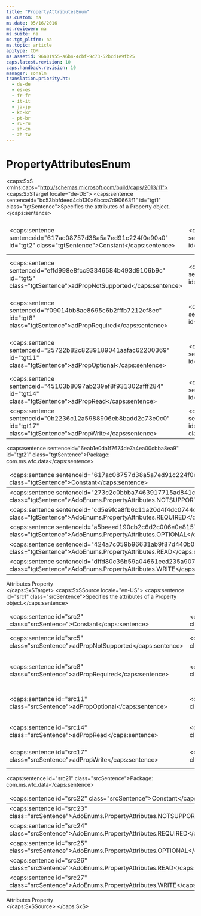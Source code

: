 ```yaml
---
title: "PropertyAttributesEnum"
ms.custom: na
ms.date: 05/16/2016
ms.reviewer: na
ms.suite: na
ms.tgt_pltfrm: na
ms.topic: article
apitype: COM
ms.assetid: 96a01955-a6b4-4cbf-9c73-52bcd1e9fb25
caps.latest.revision: 10
caps.handback.revision: 10
manager: sonalm
translation.priority.ht: 
  - de-de
  - es-es
  - fr-fr
  - it-it
  - ja-jp
  - ko-kr
  - pt-br
  - ru-ru
  - zh-cn
  - zh-tw
---
```

# PropertyAttributesEnum
<?xml version="1.0" encoding="utf-8"?>
<caps:SxS xmlns:caps="http://schemas.microsoft.com/build/caps/2013/11">
  <caps:SxSTarget locale="de-DE">
    <developerReferenceWithoutSyntaxDocument xsi:schemaLocation="http://ddue.schemas.microsoft.com/authoring/2003/5 http://dduestorage.blob.core.windows.net/ddueschema/developer.xsd" xmlns="http://ddue.schemas.microsoft.com/authoring/2003/5" xmlns:xlink="http://www.w3.org/1999/xlink" xmlns:xsi="http://www.w3.org/2001/XMLSchema-instance">
      <introduction>
        <para>
          <caps:sentence sentenceid="bc53bbfdeed4cb130a6bcca7d90663f1" id="tgt1" class="tgtSentence">Specifies the attributes of a <legacyLink xlink:href="b2a4767c-03c7-4935-a3bc-df3e1a38a009">Property</legacyLink> object.</caps:sentence>
        </para>
        <table>
          <thead>
            <tr>
              <TD>
                <para>
                  <caps:sentence sentenceid="617ac08757d38a5a7ed91c224f0e90a0" id="tgt2" class="tgtSentence">Constant</caps:sentence>
                </para>
              </TD>
              <TD>
                <para>
                  <caps:sentence sentenceid="2063c1608d6e0baf80249c42e2be5804" id="tgt3" class="tgtSentence">Value</caps:sentence>
                </para>
              </TD>
              <TD>
                <para>
                  <caps:sentence sentenceid="67daf92c833c41c95db874e18fcb2786" id="tgt4" class="tgtSentence">Description</caps:sentence>
                </para>
              </TD>
            </tr>
          </thead>
          <tbody>
            <tr>
              <TD>
                <para>
                  <legacyBold>
                    <caps:sentence sentenceid="effd998e8fcc93346584b493d9106b9c" id="tgt5" class="tgtSentence">adPropNotSupported</caps:sentence>
                  </legacyBold>
                </para>
              </TD>
              <TD>
                <para>
                  <caps:sentence sentenceid="cfcd208495d565ef66e7dff9f98764da" id="tgt6" class="tgtSentence">0</caps:sentence>
                </para>
              </TD>
              <TD>
                <para>
                  <caps:sentence sentenceid="51cdc6c329f5adc8d2b469fe899d6aaa" id="tgt7" class="tgtSentence">Indicates that the property is not supported by the provider.</caps:sentence>
                </para>
              </TD>
            </tr>
            <tr>
              <TD>
                <para>
                  <legacyBold>
                    <caps:sentence sentenceid="f09014bb8ae8695c6b2fffb7212ef8ec" id="tgt8" class="tgtSentence">adPropRequired</caps:sentence>
                  </legacyBold>
                </para>
              </TD>
              <TD>
                <para>
                  <caps:sentence sentenceid="c4ca4238a0b923820dcc509a6f75849b" id="tgt9" class="tgtSentence">1</caps:sentence>
                </para>
              </TD>
              <TD>
                <para>
                  <caps:sentence sentenceid="4c5b4b030d6035b32ed0f96a89a2c547" id="tgt10" class="tgtSentence">Indicates that the user must specify a value for this property before the data source is initialized.</caps:sentence>
                </para>
              </TD>
            </tr>
            <tr>
              <TD>
                <para>
                  <legacyBold>
                    <caps:sentence sentenceid="25722b82c8239189041aafac62200369" id="tgt11" class="tgtSentence">adPropOptional</caps:sentence>
                  </legacyBold>
                </para>
              </TD>
              <TD>
                <para>
                  <caps:sentence sentenceid="c81e728d9d4c2f636f067f89cc14862c" id="tgt12" class="tgtSentence">2</caps:sentence>
                </para>
              </TD>
              <TD>
                <para>
                  <caps:sentence sentenceid="63a855baab1f857343e88a832d49ba40" id="tgt13" class="tgtSentence">Indicates that the user does not need to specify a value for this property before the data source is initialized.</caps:sentence>
                </para>
              </TD>
            </tr>
            <tr>
              <TD>
                <para>
                  <legacyBold>
                    <caps:sentence sentenceid="45103b8097ab239ef8f931302afff284" id="tgt14" class="tgtSentence">adPropRead</caps:sentence>
                  </legacyBold>
                </para>
              </TD>
              <TD>
                <para>
                  <caps:sentence sentenceid="10a7cdd970fe135cf4f7bb55c0e3b59f" id="tgt15" class="tgtSentence">512</caps:sentence>
                </para>
              </TD>
              <TD>
                <para>
                  <caps:sentence sentenceid="430def6e1401961dad7c32e4b815a50f" id="tgt16" class="tgtSentence">Indicates that the user can read the property.</caps:sentence>
                </para>
              </TD>
            </tr>
            <tr>
              <TD>
                <para>
                  <legacyBold>
                    <caps:sentence sentenceid="0b2236c12a5988906eb8badd2c73e0c0" id="tgt17" class="tgtSentence">adPropWrite</caps:sentence>
                  </legacyBold>
                </para>
              </TD>
              <TD>
                <para>
                  <caps:sentence sentenceid="021bbc7ee20b71134d53e20206bd6feb" id="tgt18" class="tgtSentence">1024</caps:sentence>
                </para>
              </TD>
              <TD>
                <para>
                  <caps:sentence sentenceid="e44628d69675a727223b8854f4cd6561" id="tgt19" class="tgtSentence">Indicates that the user can set the property.</caps:sentence>
                </para>
              </TD>
            </tr>
          </tbody>
        </table>
      </introduction>
      <section>
        <title>
          <caps:sentence sentenceid="a6dc3038423486f2c8833a3eba25ddab" id="tgt20" class="tgtSentence">ADO/WFC Equivalent</caps:sentence>
        </title>
        <content>
          <para>
            <caps:sentence sentenceid="6eab1e0da1f7674de7a4ea00cbba8ea9" id="tgt21" class="tgtSentence">Package: <legacyBold>com.ms.wfc.data</legacyBold></caps:sentence>
          </para>
          <table>
            <thead>
              <tr>
                <TD>
                  <para>
                    <caps:sentence sentenceid="617ac08757d38a5a7ed91c224f0e90a0" id="tgt22" class="tgtSentence">Constant</caps:sentence>
                  </para>
                </TD>
              </tr>
            </thead>
            <tbody>
              <tr>
                <TD>
                  <para>
                    <caps:sentence sentenceid="273c2c0bbba7463917715ad841ce205a" id="tgt23" class="tgtSentence">AdoEnums.PropertyAttributes.NOTSUPPORTED</caps:sentence>
                  </para>
                </TD>
              </tr>
              <tr>
                <TD>
                  <para>
                    <caps:sentence sentenceid="cd5e9fca8fb6c11a20d4f4dc0744c134" id="tgt24" class="tgtSentence">AdoEnums.PropertyAttributes.REQUIRED</caps:sentence>
                  </para>
                </TD>
              </tr>
              <tr>
                <TD>
                  <para>
                    <caps:sentence sentenceid="a5beeed190cb2c6d2c006e0e81577dc2" id="tgt25" class="tgtSentence">AdoEnums.PropertyAttributes.OPTIONAL</caps:sentence>
                  </para>
                </TD>
              </tr>
              <tr>
                <TD>
                  <para>
                    <caps:sentence sentenceid="424a7c059b96631ab9f87d440b02a97f" id="tgt26" class="tgtSentence">AdoEnums.PropertyAttributes.READ</caps:sentence>
                  </para>
                </TD>
              </tr>
              <tr>
                <TD>
                  <para>
                    <caps:sentence sentenceid="dffd80c36b59a04661eed235a907960c" id="tgt27" class="tgtSentence">AdoEnums.PropertyAttributes.WRITE</caps:sentence>
                  </para>
                </TD>
              </tr>
            </tbody>
          </table>
        </content>
      </section>
      <section>
        <title>
          <caps:sentence sentenceid="2f342d3be839cc5b67ae0de7d404b8e6" id="tgt28" class="tgtSentence">Applies To</caps:sentence>
        </title>
        <content>
          <para>
            <link xlink:href="acc15d40-68a6-4ba9-85bd-12d331aecaa6">Attributes Property</link>
          </para>
        </content>
      </section>
      <relatedTopics></relatedTopics>
    </developerReferenceWithoutSyntaxDocument>
  </caps:SxSTarget>
  <caps:SxSSource locale="en-US">
    <developerReferenceWithoutSyntaxDocument xsi:schemaLocation="http://ddue.schemas.microsoft.com/authoring/2003/5 http://dduestorage.blob.core.windows.net/ddueschema/developer.xsd" xmlns="http://ddue.schemas.microsoft.com/authoring/2003/5" xmlns:xlink="http://www.w3.org/1999/xlink" xmlns:xsi="http://www.w3.org/2001/XMLSchema-instance">
      <introduction>
        <para>
          <caps:sentence id="src1" class="srcSentence">Specifies the attributes of a <legacyLink xlink:href="b2a4767c-03c7-4935-a3bc-df3e1a38a009">Property</legacyLink> object.</caps:sentence>
        </para>
        <table>
          <thead>
            <tr>
              <TD>
                <para>
                  <caps:sentence id="src2" class="srcSentence">Constant</caps:sentence>
                </para>
              </TD>
              <TD>
                <para>
                  <caps:sentence id="src3" class="srcSentence">Value</caps:sentence>
                </para>
              </TD>
              <TD>
                <para>
                  <caps:sentence id="src4" class="srcSentence">Description</caps:sentence>
                </para>
              </TD>
            </tr>
          </thead>
          <tbody>
            <tr>
              <TD>
                <para>
                  <legacyBold>
                    <caps:sentence id="src5" class="srcSentence">adPropNotSupported</caps:sentence>
                  </legacyBold>
                </para>
              </TD>
              <TD>
                <para>
                  <caps:sentence id="src6" class="srcSentence">0</caps:sentence>
                </para>
              </TD>
              <TD>
                <para>
                  <caps:sentence id="src7" class="srcSentence">Indicates that the property is not supported by the provider.</caps:sentence>
                </para>
              </TD>
            </tr>
            <tr>
              <TD>
                <para>
                  <legacyBold>
                    <caps:sentence id="src8" class="srcSentence">adPropRequired</caps:sentence>
                  </legacyBold>
                </para>
              </TD>
              <TD>
                <para>
                  <caps:sentence id="src9" class="srcSentence">1</caps:sentence>
                </para>
              </TD>
              <TD>
                <para>
                  <caps:sentence id="src10" class="srcSentence">Indicates that the user must specify a value for this property before the data source is initialized.</caps:sentence>
                </para>
              </TD>
            </tr>
            <tr>
              <TD>
                <para>
                  <legacyBold>
                    <caps:sentence id="src11" class="srcSentence">adPropOptional</caps:sentence>
                  </legacyBold>
                </para>
              </TD>
              <TD>
                <para>
                  <caps:sentence id="src12" class="srcSentence">2</caps:sentence>
                </para>
              </TD>
              <TD>
                <para>
                  <caps:sentence id="src13" class="srcSentence">Indicates that the user does not need to specify a value for this property before the data source is initialized.</caps:sentence>
                </para>
              </TD>
            </tr>
            <tr>
              <TD>
                <para>
                  <legacyBold>
                    <caps:sentence id="src14" class="srcSentence">adPropRead</caps:sentence>
                  </legacyBold>
                </para>
              </TD>
              <TD>
                <para>
                  <caps:sentence id="src15" class="srcSentence">512</caps:sentence>
                </para>
              </TD>
              <TD>
                <para>
                  <caps:sentence id="src16" class="srcSentence">Indicates that the user can read the property.</caps:sentence>
                </para>
              </TD>
            </tr>
            <tr>
              <TD>
                <para>
                  <legacyBold>
                    <caps:sentence id="src17" class="srcSentence">adPropWrite</caps:sentence>
                  </legacyBold>
                </para>
              </TD>
              <TD>
                <para>
                  <caps:sentence id="src18" class="srcSentence">1024</caps:sentence>
                </para>
              </TD>
              <TD>
                <para>
                  <caps:sentence id="src19" class="srcSentence">Indicates that the user can set the property.</caps:sentence>
                </para>
              </TD>
            </tr>
          </tbody>
        </table>
      </introduction>
      <section>
        <title>
          <caps:sentence id="src20" class="srcSentence">ADO/WFC Equivalent</caps:sentence>
        </title>
        <content>
          <para>
            <caps:sentence id="src21" class="srcSentence">Package: <legacyBold>com.ms.wfc.data</legacyBold></caps:sentence>
          </para>
          <table>
            <thead>
              <tr>
                <TD>
                  <para>
                    <caps:sentence id="src22" class="srcSentence">Constant</caps:sentence>
                  </para>
                </TD>
              </tr>
            </thead>
            <tbody>
              <tr>
                <TD>
                  <para>
                    <caps:sentence id="src23" class="srcSentence">AdoEnums.PropertyAttributes.NOTSUPPORTED</caps:sentence>
                  </para>
                </TD>
              </tr>
              <tr>
                <TD>
                  <para>
                    <caps:sentence id="src24" class="srcSentence">AdoEnums.PropertyAttributes.REQUIRED</caps:sentence>
                  </para>
                </TD>
              </tr>
              <tr>
                <TD>
                  <para>
                    <caps:sentence id="src25" class="srcSentence">AdoEnums.PropertyAttributes.OPTIONAL</caps:sentence>
                  </para>
                </TD>
              </tr>
              <tr>
                <TD>
                  <para>
                    <caps:sentence id="src26" class="srcSentence">AdoEnums.PropertyAttributes.READ</caps:sentence>
                  </para>
                </TD>
              </tr>
              <tr>
                <TD>
                  <para>
                    <caps:sentence id="src27" class="srcSentence">AdoEnums.PropertyAttributes.WRITE</caps:sentence>
                  </para>
                </TD>
              </tr>
            </tbody>
          </table>
        </content>
      </section>
      <section>
        <title>
          <caps:sentence id="src28" class="srcSentence">Applies To</caps:sentence>
        </title>
        <content>
          <para>
            <link xlink:href="acc15d40-68a6-4ba9-85bd-12d331aecaa6">Attributes Property</link>
          </para>
        </content>
      </section>
      <relatedTopics></relatedTopics>
    </developerReferenceWithoutSyntaxDocument>
  </caps:SxSSource>
</caps:SxS>